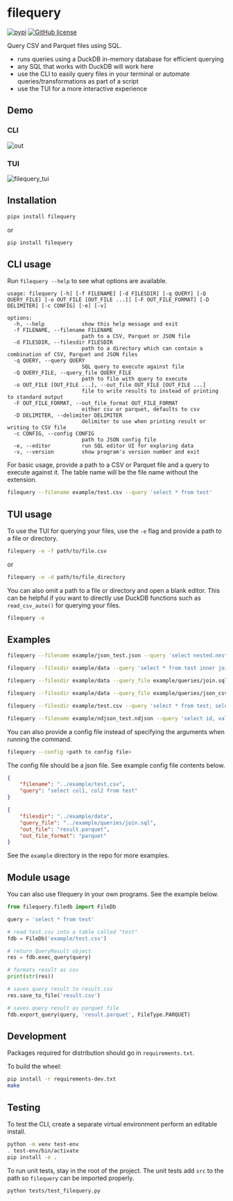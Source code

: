 # filequery
[![pypi](https://img.shields.io/pypi/v/filequery.svg)](https://pypi.org/project/filequery/)
[![GitHub license](https://img.shields.io/badge/license-MIT-blue.svg)](https://github.com/MarkyMan4/filequery)

Query CSV and Parquet files using SQL.
- runs queries using a DuckDB in-memory database for efficient querying
- any SQL that works with DuckDB will work here
- use the CLI to easily query files in your terminal or automate queries/transformations as part of a script
- use the TUI for a more interactive experience

## Demo

### CLI

![out](https://github.com/MarkyMan4/filequery/assets/37815834/38b6f69b-297f-4913-826e-89ffbfe483b3)

### TUI

![filequery_tui](https://github.com/MarkyMan4/filequery/assets/37815834/b88fc0d0-0e88-408b-849e-c681e7de0e13)

## Installation

```bash
pipx install filequery
```

or

```bash
pip install filequery
```

## CLI usage
Run `filequery --help` to see what options are available.

```
usage: filequery [-h] [-f FILENAME] [-d FILESDIR] [-q QUERY] [-Q QUERY_FILE] [-o OUT_FILE [OUT_FILE ...]] [-F OUT_FILE_FORMAT] [-D DELIMITER] [-c CONFIG] [-e] [-v]

options:
  -h, --help            show this help message and exit
  -f FILENAME, --filename FILENAME
                        path to a CSV, Parquet or JSON file
  -d FILESDIR, --filesdir FILESDIR
                        path to a directory which can contain a combination of CSV, Parquet and JSON files
  -q QUERY, --query QUERY
                        SQL query to execute against file
  -Q QUERY_FILE, --query_file QUERY_FILE
                        path to file with query to execute
  -o OUT_FILE [OUT_FILE ...], --out_file OUT_FILE [OUT_FILE ...]
                        file to write results to instead of printing to standard output
  -F OUT_FILE_FORMAT, --out_file_format OUT_FILE_FORMAT
                        either csv or parquet, defaults to csv
  -D DELIMITER, --delimiter DELIMITER
                        delimiter to use when printing result or writing to CSV file
  -c CONFIG, --config CONFIG
                        path to JSON config file
  -e, --editor          run SQL editor UI for exploring data
  -v, --version         show program's version number and exit
```

For basic usage, provide a path to a CSV or Parquet file and a query to execute against it. The table name will be the 
file name without the extension.

```bash
filequery --filename example/test.csv --query 'select * from test'
```

## TUI usage

To use the TUI for querying your files, use the `-e` flag and provide a path to a file or directory.

```bash
filequery -e -f path/to/file.csv
```

or

```bash
filequery -e -d path/to/file_directory
```

You can also omit a path to a file or directory and open a blank editor. This can be helpful if 
you want to directly use DuckDB functions such as `read_csv_auto()` for querying your files.

```bash
filequery -e
```

## Examples

```bash
filequery --filename example/json_test.json --query 'select nested.nest_id, nested.nest_val from json_test' # query json
```
```bash
filequery --filesdir example/data --query 'select * from test inner join test1 on test.col1 = test1.col1' # query multiple files in a directory
```
```bash
filequery --filesdir example/data --query_file example/queries/join.sql # point to a file containing SQL
```
```bash
filequery --filesdir example/data --query_file example/queries/json_csv_join.sql # SQL file joining data from JSON and CSV files
```
```bash
filequery --filesdir example/test.csv --query 'select * from test; select sum(col3) from test;' # output multiple query results to multiple files
```

```bash
filequery --filename example/ndjson_test.ndjson --query 'select id, value, nested.subid, nested.subval from ndjson_test' # query nested JSON in an ndjson file
```

You can also provide a config file instead of specifying the arguments when running the command.

```bash
filequery --config <path to config file>
```

The config file should be a json file. See example config file contents below.

```json
{
    "filename": "../example/test.csv",
    "query": "select col1, col2 from test"
}
```

```json
{
    "filesdir": "../example/data",
    "query_file": "../example/queries/join.sql",
    "out_file": "result.parquet",
    "out_file_format": "parquet"
}
```

See the `example` directory in the repo for more examples.

## Module usage
You can also use filequery in your own programs. See the example below.

```python
from filequery.filedb import FileDb

query = 'select * from test'

# read test.csv into a table called "test"
fdb = FileDb('example/test.csv')

# return QueryResult object
res = fdb.exec_query(query)

# formats result as csv
print(str(res))

# saves query result to result.csv
res.save_to_file('result.csv')

# saves query result as parquet file
fdb.export_query(query, 'result.parquet', FileType.PARQUET)
```

## Development
Packages required for distribution should go in `requirements.txt`.

To build the wheel:

```bash
pip install -r requirements-dev.txt
make
```

## Testing
To test the CLI, create a separate virtual environment perform an editable install.

```bash
python -m venv test-env
. test-env/bin/activate
pip install -e .
```

To run unit tests, stay in the root of the project. The unit tests add `src` to the path so `filequery` can be imported properly.

```bash
python tests/test_filequery.py
```
